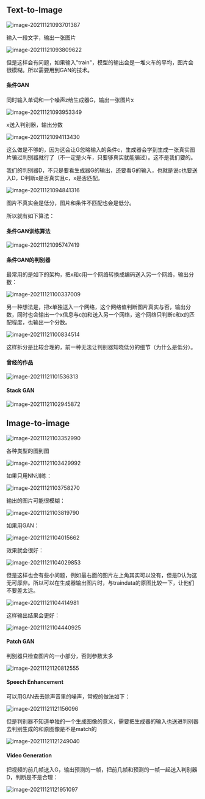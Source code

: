 ##  Text-to-Image

![image-20211121093701387](https://i.loli.net/2021/11/21/zUI1YWDChk4BGKQ.png)

输入一段文字，输出一张图片

![image-20211121093809622](https://i.loli.net/2021/11/21/fx4ZzWrEmsl3c6d.png)

但是这样会有问题，如果输入"train"，模型的输出会是一堆火车的平均，图片会很模糊。所以需要用到GAN的技术。

#### 条件GAN

同时输入单词和一个噪声z给生成器G，输出一张图片x

![image-20211121093953349](https://i.loli.net/2021/11/21/kEvWam9e8TXHU4t.png)

x送入判别器，输出分数

![image-20211121094113430](https://i.loli.net/2021/11/21/tE2U7OShvb1lYig.png)

这么做是不够的，因为这会让G忽略输入的条件c，生成器会学到生成一张真实图片骗过判别器就行了（不一定是火车，只要够真实就能骗过）。这不是我们要的。

我们的判别器D，不只是要看生成器G的输出，还要看G的输入，也就是说c也要送入D，D判断x是否真实且c，x是否匹配。

![image-20211121094841316](https://i.loli.net/2021/11/21/VwNTFmqBrz2uCJ5.png)

图片不真实会是低分，图片和条件不匹配也会是低分。 

所以就有如下算法：

#### 条件GAN训练算法

![image-20211121095747419](https://i.loli.net/2021/11/21/I8BpHKDiNv9csSU.png) 

#### 条件GAN的判别器

最常用的是如下的架构，把x和c用一个网络转换成编码送入另一个网络，输出分数：

![image-20211121100337009](https://i.loli.net/2021/11/21/HElv5rqyPRdXS31.png)

另一种想法是，把x单独送入一个网络，这个网络值判断图片真实与否，输出分数，同时也会输出一个x信息与c加和送入另一个网络，这个网络只判断c和x的匹配程度，也输出一个分数。

![image-20211121100834514](https://i.loli.net/2021/11/21/u6H4gwtc3N2aWD8.png)

这样拆分是比较合理的，前一种无法让判别器知晓低分的细节（为什么是低分）。

#### 曾经的作品

![image-20211121101536313](https://i.loli.net/2021/11/21/1m5bCLN6td4cYFM.png)



#### Stack GAN

![image-20211121102945872](https://i.loli.net/2021/11/21/tLcOKaNzX2hv8Gl.png)

## Image-to-image

![image-20211121103352990](https://i.loli.net/2021/11/21/2rCuNi1shtV6mjX.png)

各种类型的图到图

![image-20211121103429992](https://i.loli.net/2021/11/21/otXHTuk8PNc2ilb.png)

如果只用NN训练：

![image-20211121103758270](https://i.loli.net/2021/11/21/CiEa1HOPVSWKYDu.png)

输出的图片可能很模糊：

![image-20211121103819790](https://i.loli.net/2021/11/21/5TAFjlVZRp1kiBm.png)

如果用GAN：

![image-20211121104015662](https://i.loli.net/2021/11/21/TLkiDQCeRM1wNXg.png)

效果就会很好：

![image-20211121104029853](C:\Users\HowsenFisher\AppData\Roaming\Typora\typora-user-images\image-20211121104029853.png)

但是这样也会有些小问题，例如最右面的图片左上角其实可以没有，但是D认为这无可厚非。所以可以在生成器输出图片时，与traindata的原图比较一下，让他们不要差太远。

![image-20211121104414981](https://i.loli.net/2021/11/21/6drzQEym3poN2KI.png)

这样输出结果会更好：

![image-20211121104440925](https://i.loli.net/2021/11/21/LvUFT1lSgxdhJMa.png)

 #### Patch GAN

判别器只检查图片的一小部分，否则参数太多

![image-20211121120812555](https://i.loli.net/2021/11/21/Zkca8jWL3IR6Hr4.png)

#### Speech Enhancement

可以用GAN去去除声音里的噪声，常规的做法如下：

![image-20211121121156096](https://i.loli.net/2021/11/21/21TZAD36LqjWREd.png)

但是判别器不知道单独的一个生成图像的意义，需要把生成器的输入也送进判别器去判别生成的和原图像是不是match的

![image-20211121121249040](https://i.loli.net/2021/11/21/t4wNu9a1ifR7FoM.png)

#### Video Generation

把视频的前几帧送入G，输出预测的一帧，把前几帧和预测的一帧一起送入判别器D，判断是不是合理：

![image-20211121121951097](https://i.loli.net/2021/11/21/C2jXDyqQTFczfEe.png)
